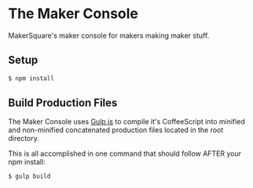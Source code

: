# The Maker Console

MakerSquare's maker console for makers making maker stuff.

## Setup

```bash
$ npm install
```

## Build Production Files

The Maker Console uses [Gulp.js](http://www.gulpjs.com) to compile it's CoffeeScript into minified and non-minified concatenated production files located in the root directory.

This is all accomplished in one command that should follow AFTER your npm install:

```bash
$ gulp build
```
